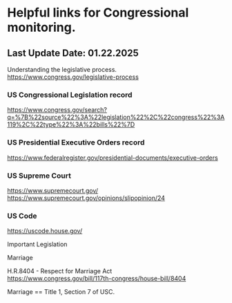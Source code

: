 # Helpful links for Congressional monitoring.  
## Last Update Date:  01.22.2025  



Understanding the legislative process.  
https://www.congress.gov/legislative-process    


### US Congressional Legislation record
https://www.congress.gov/search?q=%7B%22source%22%3A%22legislation%22%2C%22congress%22%3A119%2C%22type%22%3A%22bills%22%7D  


### US Presidential Executive Orders record  
https://www.federalregister.gov/presidential-documents/executive-orders  


### US Supreme Court
https://www.supremecourt.gov/
https://www.supremecourt.gov/opinions/slipopinion/24 



### US Code
https://uscode.house.gov/  



Important Legislation  


Marriage  

H.R.8404 - Respect for Marriage Act  
https://www.congress.gov/bill/117th-congress/house-bill/8404  

Marriage == Title 1, Section 7 of USC.  


